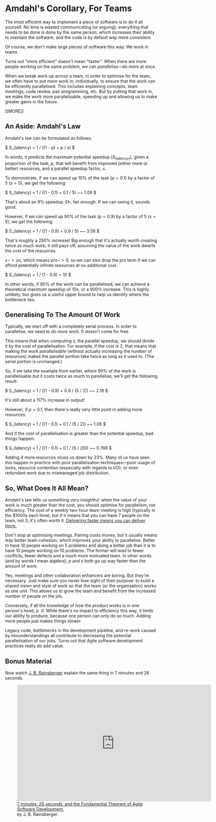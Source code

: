 # Amdahl's Corollary, For Teams

The most efficient way to implement a piece of software is to do it all yourself. No time is wasted communicating (or arguing); everything that needs to be done is done by the same person, which increases their ability to maintain the software; and the code is by default way more consistent.

Of course, we don't make large pieces of software this way. We work in teams.

Turns out "more efficient" doesn't mean "faster". When there are more people working on the same problem, we can *parallelise*—do more at once.

When we break work up across a team, in order to optimise for the team, we often have to put *more* work in, individually, to ensure that the work can be efficiently parallelised. This includes explaining concepts, team meetings, code review, pair programming, etc. But by putting that work in, we make the work more parallelisable, speeding up and allowing us to make greater gains in the future.

[[MORE]]

## An Aside: Amdahl's Law

Amdahl's law can be formulated as follows:

$ S_(latency) = 1 / ((1 - p) + p / s) $

In words, it predicts the maximum potential speedup ($S_(latency)$), given a proportion of the task, $p$, that will benefit from improved (either more or better) resources, and a parallel speedup factor, $s$.

To demonstrate, if we can speed up 10% of the task ($p = 0.1$) by a factor of 5 ($s = 5$), we get the following:

$ S_(latency) = 1 / ((1 - 0.1) + 0.1 / 5) ~~ 1.09 $

That's about an 9% speedup. Eh, fair enough. If we can swing it, sounds good.

However, if we can speed up 90% of the task ($p = 0.9$) by a factor of 5 ($s = 5$), we get the following:

$ S_(latency) = 1 / ((1 - 0.9) + 0.9 / 5) ~~ 3.58 $

That's roughly a 250% increase! Big enough that it's actually worth creating twice as much work; it still pays off, assuming the value of the work dwarfs the cost of the resources.

$s -> oo$, which means $p / s -> 0$, so we can also drop the $p / s$ term if we can afford potentially infinite resources at no additional cost.

$ S_(latency) = 1 / (1 - 0.9) = 10 $

In other words, if 90% of the work can be parallelised, we can achieve a theoretical maximum speedup of 10x, or a 900% increase. This is highly unlikely, but gives us a useful upper bound to help us identify where the bottleneck lies.

## Generalising To The Amount Of Work

Typically, we start off with a completely serial process. In order to parallelise, we need to do *more* work. It doesn't come for free.

This means that when computing $s$, the parallel speedup, we should divide it by the cost of parallelisation. For example, if the cost is $2$, that means that making the work *parallelisable* (without actually increasing the number of resources) makes the parallel portion take twice as long as it used to. (The serial portion is unchanged.)

So, if we take the example from earlier, where 90% of the work is parallelisable *but* it costs twice as much to parellelise, we'll get the following result:

$ S_(latency) = 1 / ((1 - 0.9) + 0.9 / (5 / 2)) ~~ 2.18 $

It's still about a 117% increase in output!

However, if $p = 0.1$, then there's really very little point in adding more resources.

$ S_(latency) = 1 / ((1 - 0.1) + 0.1 / (5 / 2)) ~~ 1.06 $

And if the cost of parallelisation is greater than the potential speedup, bad things happen:

$ S_(latency) = 1 / ((1 - 0.1) + 0.1 / (5 / 20)) ~~ 0.769 $

Adding 4 more resources slows us down by 23%. Many of us have seen this happen in practice with poor parallelisation techniques—poor usage of locks, resource contention (especially with regards to I/O), or even redundant work due to mismanaged job distribution.

## So, What Does It All Mean?

Amdahl's law tells us something very insightful: when the value of your work is much greater than the cost, you should optimise for parallelism, not efficiency. The cost of a weekly two-hour team meeting is high (typically in the <span class="asciimath2jax_ignore">$1000s</span> each time), but if it means that you can have 7 people on the team, not 3, it's often worth it. [Delivering faster means you can deliver more.][Gustafson's law]

Don't stop at optimising meetings. Pairing costs money, but it usually means way better team cohesion, which improves your ability to parallelise. Better to have 10 people working on 5 problems and doing a better job than it is to have 10 people working on 10 problems. The former will lead to fewer conflicts, fewer defects and a much more motivated team. In other words (and by words I mean algebra), $p$ and $s$ both go up way faster than the amount of work.

Yes, meetings and other collaboration enhancers are boring. But they're necessary. Just make sure you never lose sight of their purpose: to build a shared vision and style of work so that the team (or the organisation) works as one unit. This allows us to grow the team and benefit from the increased number of people on the job.

Conversely, if all the knowledge of how the product works is in one person's head, $p ~~ 0$. While there's no impact to efficiency this way, it limits our ability to produce, because one person can only do so much. Adding more people just makes things slower.

Legacy code, bottlenecks in the development pipeline, and re-work caused by misunderstandings all contribute to decreasing the potential parallelisation of our jobs. Turns out that Agile software development practices really do add value.

## Bonus Material

Now watch [J. B. Rainsberger][] explain the same thing in 7 minutes and 26 seconds.

<figure>
  <iframe src="https://player.vimeo.com/video/79106557" width="640" height="384" frameborder="0" webkitallowfullscreen mozallowfullscreen allowfullscreen></iframe>
  <figcaption><a href="https://vimeo.com/79106557">7 minutes, 26 seconds, and the Fundamental Theorem of Agile Software Development</a>,<br/>by J. B. Rainsberger.</figcaption>
</figure>

[Gustafson's law]: https://en.wikipedia.org/wiki/Gustafson's_law
[J. B. Rainsberger]: http://www.jbrains.ca/
